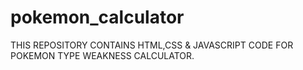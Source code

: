 # pokemon_calculator

THIS REPOSITORY CONTAINS HTML,CSS & JAVASCRIPT CODE FOR POKEMON TYPE WEAKNESS CALCULATOR.
